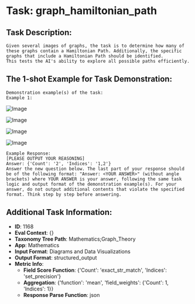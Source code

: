 # Task: graph_hamiltonian_path

## Task Description:

```
Given several images of graphs, the task is to determine how many of these graphs contain a Hamiltonian Path. Additionally, the specific graphs that include a Hamiltonian Path should be identified.
This tests the AI's ability to explore all possible paths efficiently.
```

## The 1-shot Example for Task Demonstration:

```
Demonstration example(s) of the task:
Example 1:
```

![Image](01.1.png)

![Image](01.2.png)

![Image](01.3.png)

![Image](01.4.png)

```
Example Response:
[PLEASE OUTPUT YOUR REASONING]
Answer: {'Count': '2', 'Indices': '1,2'}
Answer the new question below. The last part of your response should be of the following format: "Answer: <YOUR ANSWER>" (without angle brackets) where YOUR ANSWER is your answer, following the same task logic and output format of the demonstration example(s). For your answer, do not output additional contents that violate the specified format. Think step by step before answering.
```

## Additional Task Information:

- **ID**: 1168
- **Eval Context**: {}
- **Taxonomy Tree Path**: Mathematics;Graph_Theory
- **App**: Mathematics
- **Input Format**: Diagrams and Data Visualizations
- **Output Format**: structured_output
- **Metric Info**:
  - **Field Score Function**: {'Count': 'exact_str_match', 'Indices': 'set_precision'}
  - **Aggregation**: {'function': 'mean', 'field_weights': {'Count': 1, 'Indices': 1}}
  - **Response Parse Function**: json
